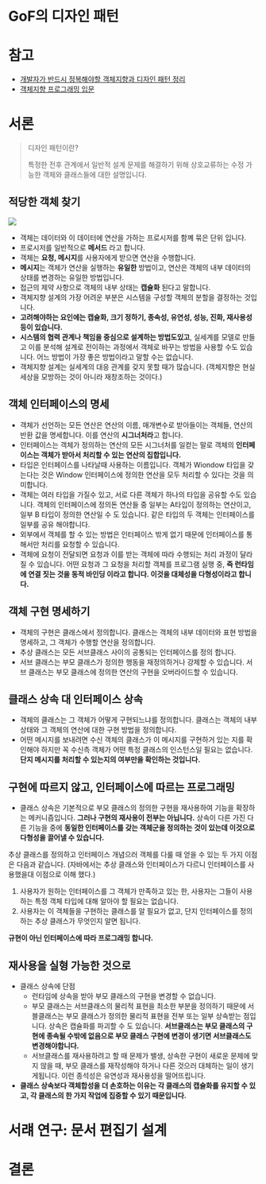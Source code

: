 # GoF의 디자인 패턴

# 참고
* [개발자가 반드시 정복해야할 객체지향과 디자인 패턴 정리](https://github.com/cheese10yun/TIL/blob/master/OOP/%EA%B0%9C%EB%B0%9C%EC%9E%90%EA%B0%80-%EB%B0%98%EB%93%9C%EC%8B%9C-%EC%A0%95%EB%B3%B5%ED%95%B4%EC%95%BC%ED%95%A0-%EA%B0%9D%EC%B2%B4%EC%A7%80%ED%96%A5%EA%B3%BC-%EB%94%94%EC%9E%90%EC%9D%B8%ED%8C%A8%ED%84%B4.md)
* [객체지향 프로그래밍 입문](https://github.com/cheese10yun/TIL/blob/master/OOP/%EA%B0%9D%EC%B2%B4-%EC%A7%80%ED%96%A5-%ED%94%84%EB%A1%9C%EA%B7%B8%EB%9E%98%EB%B0%8D-%EC%9E%85%EB%AC%B8.md)


# 서론
> 디자인 패턴이란?
> 
> 특정한 전후 관계에서 일반적 설계 문제를 해결하기 위해 상호교류하는 수정 가능한 객체와 클래스들에 대한 설명입니다.

## 적당한 객체 찾기

![](https://i.imgur.com/HOKQ2GT.png)

* 객체는 데이터와 이 데이터에 연산을 가하는 프로시저를 함꼐 묶은 단위 입니다.
* 프로시저를 일반적으로 **메서드** 라고 합니다.
* 객체는 **요청, 메시지**를 사용자에게 받으면 연산을 수행합니다.
* **메시지**는 객체가 연산을 실행하는 **유일한** 방법이고, 연산은 객체의 내부 데이터의 상태를 변경하는 유일한 방법입니다.
* 접근의 제약 사항으로 객체의 내부 상태는 **캡슐화** 된다고 말합니다.
* 객체지향 설계의 가장 어려운 부분은 시스템을 구성할 객체의 분할을 결정하는 것입니다.
* **고려해야하는 요인에는 캡슐화, 크기 정하기, 종속성, 유연성, 성능, 진화, 재사용성등이 있습니다.**
* **시스템의 협력 관계나 책임을 중심으로 설계하는 방법도있고**, 실세계를 모델로 만들고 이를 분석해 설계로 전이하는 과정에서 객체로 바꾸는 방법을 사용할 수도 있습니다. 어느 방법이 가장 좋은 방법이라고 말할 수는 없습니다.
* 객체지향 설계는 실세계의 대응 관계를 갖지 못할 때가 많습니다. (객체지향은 현실 세상을 모방하는 것이 아니라 재창조하는 것이다.)


## 객체 인터페이스의 명세

* 객체가 선언하는 모든 연산은 연산의 이름, 매개변수로 받아들이는 객체들, 연산의 반환 값을 명세합니다. 이를 연산의 **시그너처라**고 합니다.
* 인터페이스는 객체가 정의하는 연산의 모든 시그너처를 일컫는 말로 객체의 **인터페이스는 객체가 받아서 처리할 수 있는 연산의 집합입니다.**
* 타입은 인터페이스를 나타날때 사용하는 이름입니다. 객체가 Wiondow  타입을 갖는다는 것은 Window 인터페이스에 정의한 연산을 모두 처리할 수 있다는 것을 의미합니다. 
* 객체는 여러 타입을 가질수 있고, 서로 다른 객체가 하나의 타입을 공유할 수도 있습니다. 객체의 인터페이스에 정의돈 연산들 중 일부는 A타입이 정의하는 연산이고, 일부 B 타입이 정의한 연산일 수 도 있습니다. 같은 타입의 두 객체는 인터페이스를 일부를 공유 해야합니다.
* 외부에서 객체를 할 수 있는 방법은 인터페이스 밖게 없기 때문에 인터페이스를 통해서만 처리를 요청할 수 있습니다.
* 객체에 요청이 전달되면 요청과 이를 받는 객체에 따라 수행되는 처리 과정이 달라질 수 있습니다. 어떤 요청과 그 요청을 처리할 객체를 프로그램 실행 중, **즉 런타임에 연결 짓는 것을 동적 바인딩 이라고 합니다. 이것을 대체성을 다형성이라고 합니다.** 

## 객체 구현 명세하기
* 객체의 구현은 클래스에서 정의합니다. 클래스는 객체의 내부 데이터와 표현 방법을 명세하고, 그 객체가 수행할 연산을 정의합니다.
* 추상 클래스는 모든 서브클래스 사이의 공통되는 인터페이스를 정의 합니다.
* 서브 클래스는 부모 클래스가 정의한 행동을 재정의하거나 강제할 수 있습니다. 서브 클래스는 부모 클래스에 정의한 연산의 구현을 오버라이드할 수 있습니다.

## 클래스 상속 대 인터페이스 상속
* 객체의 클래스는 그 객체가 어떻게 구현되느냐를 정의합니다. 클래스는 객체의 내부 상태와 그 객체의 연산에 대한 구현 방법을 정의합니다.
* 어떤 메시지를 보내려면 수신 객체의 클래스가 이 메시지를 구현하거 있는 지를 확인해야 하지만 꼭 수신측 객체가 어떤 특정 클래스의 인스턴스일 필요는 없습니다. **단지 메시지를 처리할 수 있는지의 여부만을 확인하는 것입니다.**

## 구현에 따르지 않고, 인터페이스에 따르는 프로그래밍
* 클래스 상속은 기본적으로 부모 클래스의 정의한 구현을 재사용하여 기능을 확장하는 메커니즘입니다. **그러나 구현의 재사용이 전부는 아닙니다.** 상속이 다른 가진 다른 기능을 중에 **동일한 인터페이스를 갖는 객체군을 정의하는 것이 있는데 이것으로 다형성을 끌어낼 수 있습니다.**


추상 클래스를 정의하고 인터페이스 개념으러 객체를 다룰 때 얻을 수 있는 두 가지 이점은 다음과 같습니다. (자바에서는 추상 클래스와 인터페이스가 다르니 인터페이스를 사용했을대 이점으로 이해 했다.)

1. 사용자가 원하는 인터페이스를 그 객체가 만족하고 있는 한, 사용자는 그들이 사용하는 특정 객체 타입에 대해 알아야 할 필요는 없습니다. 
2. 사용자는 이 객체들을 구현하는 클래스를 알 필요가 없고, 단지 인터페이스를 정의하는 추상 클래스가 무엇인지 알면 됩니다.

**규현이 아닌 인터페이스에 따라 프로그래밍 합니다.**

## 재사용을 실형 가능한 것으로

* 클래스 상속에 단점 
  * 런타임에 상속을 받아 부모 클래스의 구현을 변경할 수 없습니다.
  * 부모 클래스는 서브클래스의 물리적 표현을 최소한 부분을 정의하기 때문에 서블클래스는 부모 클래스가 정의한 물리적 표현을 전부 또는 일부 상속받는 점입니다. 상속은 캡슐화를 파괴할 수 도 있습니다. **서브클래스는 부모 클래스의 구현에 종속될 수밖에 없음으로 부모 클래스 구현에 변경이 생기면 서브클래스도 변경해야합니다.**
  * 서브클래스를 재사용하려고 할 때 문제가 밸생, 상속한 구현이 새로운 문제에 맞지 않을 때, 부모 클래스를 재작성해야 하거나 다른 것으러 대체하는 일이 생기게됩니다. 이런 종석성은 유연성과 재사용성을 떨어뜨립니다.
* **클래스 상속보다 객체합성을 더 손호하는 이유는 각 클래스의 캡슐화를 유지할 수 있고, 각 클래스의 한 가지 작업에 집중할 수 있기 때문입니다.**


# 서럐 연구: 문서 편집기 설계

# 결론


